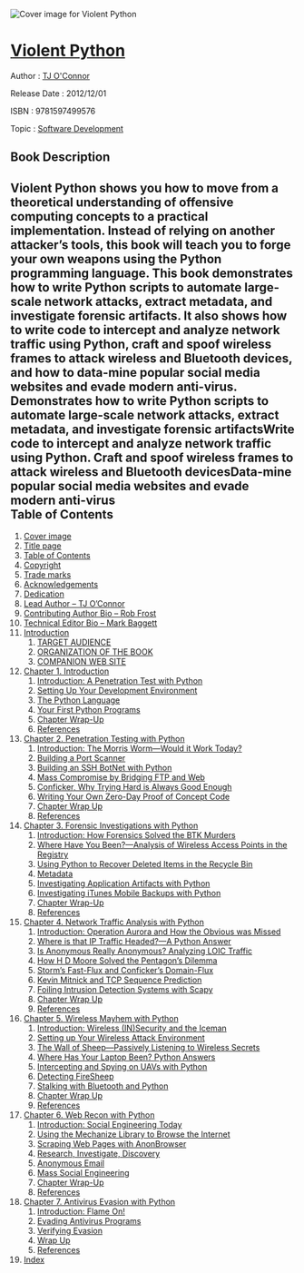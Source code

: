 ![Cover image for Violent Python](https://imgdetail.ebookreading.net/cover/cover/software_development/EB9781597499576.jpg)

[Violent Python](https://ebookreading.net/view/book/Violent+Python-EB9781597499576_1.html "Violent Python")
====================================================================================================================

Author : [TJ O&#39;Connor](https://ebookreading.net/search/author/TJ+O%26%2339%3BConnor)

Release Date : 2012/12/01

ISBN : 9781597499576

Topic : [Software Development](https://ebookreading.net/search/category/software-development)

Book Description
-----------------

Violent Python shows you how to move from a theoretical understanding of offensive computing concepts to a practical implementation. Instead of relying on another attacker’s tools, this book will teach you to forge your own weapons using the Python programming language. This book demonstrates how to write Python scripts to automate large-scale network attacks, extract metadata, and investigate forensic artifacts. It also shows how to write code to intercept and analyze network traffic using Python, craft and spoof wireless frames to attack wireless and Bluetooth devices, and how to data-mine popular social media websites and evade modern anti-virus. 
Demonstrates how to write Python scripts to automate large-scale network attacks, extract metadata, and investigate forensic artifactsWrite code to intercept and analyze network traffic using Python. Craft and spoof wireless frames to attack wireless and Bluetooth devicesData-mine popular social media websites and evade modern anti-virus              
Table of Contents
-----------------

1. [Cover image](https://ebookreading.net/view/book/Violent+Python-EB9781597499576_1.html#Cover)
1. [Title page](https://ebookreading.net/view/book/Violent+Python-EB9781597499576_2.html)
1. [Table of Contents](https://ebookreading.net/view/book/Violent+Python-EB9781597499576_3.html)
1. [Copyright](https://ebookreading.net/view/book/Violent+Python-EB9781597499576_4.html)
1. [Trade marks](https://ebookreading.net/view/book/Violent+Python-EB9781597499576_5.html#FOR001titl)
1. [Acknowledgements](https://ebookreading.net/view/book/Violent+Python-EB9781597499576_6.html#ACK001titl)
1. [Dedication](https://ebookreading.net/view/book/Violent+Python-EB9781597499576_7.html#DED001titl)
1. [Lead Author – TJ O’Connor](https://ebookreading.net/view/book/Violent+Python-EB9781597499576_8.html#BIO001titl)
1. [Contributing Author Bio – Rob Frost](https://ebookreading.net/view/book/Violent+Python-EB9781597499576_9.html#CTR002titl)
1. [Technical Editor Bio – Mark Baggett](https://ebookreading.net/view/book/Violent+Python-EB9781597499576_10.html#BIO002titl)
1. [Introduction](https://ebookreading.net/view/book/Violent+Python-EB9781597499576_11.html#ITR002titl)
    1. [TARGET AUDIENCE](https://ebookreading.net/view/book/Violent+Python-EB9781597499576_11.html#S0005tit)
    1. [ORGANIZATION OF THE BOOK](https://ebookreading.net/view/book/Violent+Python-EB9781597499576_11.html#S0010tit)
    1. [COMPANION WEB SITE](https://ebookreading.net/view/book/Violent+Python-EB9781597499576_11.html#S0050tit)
1. [Chapter 1. Introduction](https://ebookreading.net/view/book/Violent+Python-EB9781597499576_12.html#CHP001titl)
    1. [Introduction: A Penetration Test with Python](https://ebookreading.net/view/book/Violent+Python-EB9781597499576_12.html#S0005tit)
    1. [Setting Up Your Development Environment](https://ebookreading.net/view/book/Violent+Python-EB9781597499576_12.html#S0010tit)
    1. [The Python Language](https://ebookreading.net/view/book/Violent+Python-EB9781597499576_12.html#S0025tit)
    1. [Your First Python Programs](https://ebookreading.net/view/book/Violent+Python-EB9781597499576_12.html#S0090tit)
    1. [Chapter Wrap-Up](https://ebookreading.net/view/book/Violent+Python-EB9781597499576_12.html#S0115tit)
    1. [References](https://ebookreading.net/view/book/Violent+Python-EB9781597499576_12.html#BI0005tit)
1. [Chapter 2. Penetration Testing with Python](https://ebookreading.net/view/book/Violent+Python-EB9781597499576_13.html#CHP002titl)
    1. [Introduction: The Morris Worm—Would it Work Today?](https://ebookreading.net/view/book/Violent+Python-EB9781597499576_13.html#S0005tit)
    1. [Building a Port Scanner](https://ebookreading.net/view/book/Violent+Python-EB9781597499576_13.html#S0010tit)
    1. [Building an SSH BotNet with Python](https://ebookreading.net/view/book/Violent+Python-EB9781597499576_13.html#S0035tit)
    1. [Mass Compromise by Bridging FTP and Web](https://ebookreading.net/view/book/Violent+Python-EB9781597499576_13.html#S0060tit)
    1. [Conficker, Why Trying Hard is Always Good Enough](https://ebookreading.net/view/book/Violent+Python-EB9781597499576_13.html#S0090tit)
    1. [Writing Your Own Zero-Day Proof of Concept Code](https://ebookreading.net/view/book/Violent+Python-EB9781597499576_13.html#S0115tit)
    1. [Chapter Wrap Up](https://ebookreading.net/view/book/Violent+Python-EB9781597499576_13.html#S0135tit)
    1. [References](https://ebookreading.net/view/book/Violent+Python-EB9781597499576_13.html#BI0005tit)
1. [Chapter 3. Forensic Investigations with Python](https://ebookreading.net/view/book/Violent+Python-EB9781597499576_14.html#CHP003titl)
    1. [Introduction: How Forensics Solved the BTK Murders](https://ebookreading.net/view/book/Violent+Python-EB9781597499576_14.html#S0005tit)
    1. [Where Have You Been?—Analysis of Wireless Access Points in the Registry](https://ebookreading.net/view/book/Violent+Python-EB9781597499576_14.html#S0010tit)
    1. [Using Python to Recover Deleted Items in the Recycle Bin](https://ebookreading.net/view/book/Violent+Python-EB9781597499576_14.html#S0025tit)
    1. [Metadata](https://ebookreading.net/view/book/Violent+Python-EB9781597499576_14.html#S0040tit)
    1. [Investigating Application Artifacts with Python](https://ebookreading.net/view/book/Violent+Python-EB9781597499576_14.html#S0065tit)
    1. [Investigating iTunes Mobile Backups with Python](https://ebookreading.net/view/book/Violent+Python-EB9781597499576_14.html#S0085tit)
    1. [Chapter Wrap-Up](https://ebookreading.net/view/book/Violent+Python-EB9781597499576_14.html#S0090tit)
    1. [References](https://ebookreading.net/view/book/Violent+Python-EB9781597499576_14.html#BI0005tit)
1. [Chapter 4. Network Traffic Analysis with Python](https://ebookreading.net/view/book/Violent+Python-EB9781597499576_15.html#CHP004titl)
    1. [Introduction: Operation Aurora and How the Obvious was Missed](https://ebookreading.net/view/book/Violent+Python-EB9781597499576_15.html#S0005tit)
    1. [Where is that IP Traffic Headed?—A Python Answer](https://ebookreading.net/view/book/Violent+Python-EB9781597499576_15.html#S0010tit)
    1. [Is Anonymous Really Anonymous? Analyzing LOIC Traffic](https://ebookreading.net/view/book/Violent+Python-EB9781597499576_15.html#S0030tit)
    1. [How H D Moore Solved the Pentagon’s Dilemma](https://ebookreading.net/view/book/Violent+Python-EB9781597499576_15.html#S0050tit)
    1. [Storm’s Fast-Flux and Conficker’s Domain-Flux](https://ebookreading.net/view/book/Violent+Python-EB9781597499576_15.html#S0065tit)
    1. [Kevin Mitnick and TCP Sequence Prediction](https://ebookreading.net/view/book/Violent+Python-EB9781597499576_15.html#S0090tit)
    1. [Foiling Intrusion Detection Systems with Scapy](https://ebookreading.net/view/book/Violent+Python-EB9781597499576_15.html#S0115tit)
    1. [Chapter Wrap Up](https://ebookreading.net/view/book/Violent+Python-EB9781597499576_15.html#S0120tit)
    1. [References](https://ebookreading.net/view/book/Violent+Python-EB9781597499576_15.html#BI0005tit)
1. [Chapter 5. Wireless Mayhem with Python](https://ebookreading.net/view/book/Violent+Python-EB9781597499576_16.html#CHP005titl)
    1. [Introduction: Wireless (IN)Security and the Iceman](https://ebookreading.net/view/book/Violent+Python-EB9781597499576_16.html#S0005tit)
    1. [Setting up Your Wireless Attack Environment](https://ebookreading.net/view/book/Violent+Python-EB9781597499576_16.html#S0010tit)
    1. [The Wall of Sheep—Passively Listening to Wireless Secrets](https://ebookreading.net/view/book/Violent+Python-EB9781597499576_16.html#S0025tit)
    1. [Where Has Your Laptop Been? Python Answers](https://ebookreading.net/view/book/Violent+Python-EB9781597499576_16.html#S0050tit)
    1. [Intercepting and Spying on UAVs with Python](https://ebookreading.net/view/book/Violent+Python-EB9781597499576_16.html#S0070tit)
    1. [Detecting FireSheep](https://ebookreading.net/view/book/Violent+Python-EB9781597499576_16.html#S0090tit)
    1. [Stalking with Bluetooth and Python](https://ebookreading.net/view/book/Violent+Python-EB9781597499576_16.html#S0105tit)
    1. [Chapter Wrap Up](https://ebookreading.net/view/book/Violent+Python-EB9781597499576_16.html#S0135tit)
    1. [References](https://ebookreading.net/view/book/Violent+Python-EB9781597499576_16.html#BI0005tit)
1. [Chapter 6. Web Recon with Python](https://ebookreading.net/view/book/Violent+Python-EB9781597499576_17.html#CHP006titl)
    1. [Introduction: Social Engineering Today](https://ebookreading.net/view/book/Violent+Python-EB9781597499576_17.html#S0005tit)
    1. [Using the Mechanize Library to Browse the Internet](https://ebookreading.net/view/book/Violent+Python-EB9781597499576_17.html#S0015tit)
    1. [Scraping Web Pages with AnonBrowser](https://ebookreading.net/view/book/Violent+Python-EB9781597499576_17.html#S0030tit)
    1. [Research, Investigate, Discovery](https://ebookreading.net/view/book/Violent+Python-EB9781597499576_17.html#S0045tit)
    1. [Anonymous Email](https://ebookreading.net/view/book/Violent+Python-EB9781597499576_17.html#S0070tit)
    1. [Mass Social Engineering](https://ebookreading.net/view/book/Violent+Python-EB9781597499576_17.html#S0075tit)
    1. [Chapter Wrap-Up](https://ebookreading.net/view/book/Violent+Python-EB9781597499576_17.html#S0090tit)
    1. [References](https://ebookreading.net/view/book/Violent+Python-EB9781597499576_17.html#BI0005tit)
1. [Chapter 7. Antivirus Evasion with Python](https://ebookreading.net/view/book/Violent+Python-EB9781597499576_18.html#CHP007titl)
    1. [Introduction: Flame On!](https://ebookreading.net/view/book/Violent+Python-EB9781597499576_18.html#S0005tit)
    1. [Evading Antivirus Programs](https://ebookreading.net/view/book/Violent+Python-EB9781597499576_18.html#S0010tit)
    1. [Verifying Evasion](https://ebookreading.net/view/book/Violent+Python-EB9781597499576_18.html#S0015tit)
    1. [Wrap Up](https://ebookreading.net/view/book/Violent+Python-EB9781597499576_18.html#S0020tit)
    1. [References](https://ebookreading.net/view/book/Violent+Python-EB9781597499576_18.html#BI0005tit)
1. [Index](https://ebookreading.net/view/book/Violent+Python-EB9781597499576_19.html)
